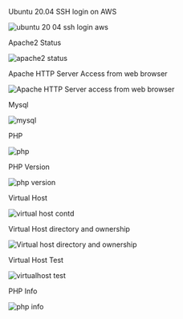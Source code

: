 Ubuntu 20.04 SSH login on AWS

![ubuntu 20 04 ssh login aws](https://user-images.githubusercontent.com/10085348/147888387-6a96559f-5985-48d0-823f-bc447ff8a84c.png)

Apache2 Status

![apache2 status](https://user-images.githubusercontent.com/10085348/147888378-c7ada084-7667-4373-9699-3bc6ef3929c4.png)

Apache HTTP Server Access from web browser

![Apache HTTP Server access from web browser](https://user-images.githubusercontent.com/10085348/147888379-02851004-2e76-4858-9c7d-75f0c766c516.png)

 Mysql
 
![mysql](https://user-images.githubusercontent.com/10085348/147888381-eadd37b9-4302-4784-8cde-e8c7ab38d309.png)

 PHP
 
![php](https://user-images.githubusercontent.com/10085348/147888382-08fae893-af04-449b-aa94-032054b3cd41.png)

 PHP Version
 
![php version](https://user-images.githubusercontent.com/10085348/147888386-344763bb-e574-4dbf-b16d-a09902662630.png)

 Virtual Host
 
![virtual host contd](https://user-images.githubusercontent.com/10085348/147888388-49c914b8-ff05-459b-9c07-fb5e2550c3e1.png)

 Virtual Host directory and ownership
 
![Virtual host directory and ownership](https://user-images.githubusercontent.com/10085348/147888389-f0e83331-68f1-44a0-a4fc-1b1771c7d87f.png)

 Virtual Host Test
 
![virtualhost test](https://user-images.githubusercontent.com/10085348/147888390-45cea158-aebc-4449-8995-9bab3d5e3172.png)

 PHP Info
 
![php info](https://user-images.githubusercontent.com/10085348/147888383-1df3c019-bcbb-4bf0-8e22-97ac57a34757.png)


